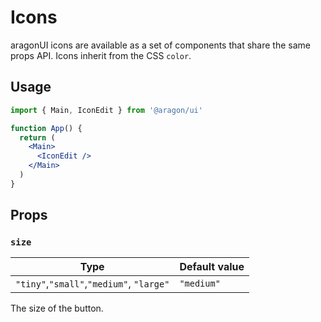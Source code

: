 # Icons

aragonUI icons are available as a set of components that share the same props API. Icons inherit from the CSS `color`.

## Usage

```jsx
import { Main, IconEdit } from '@aragon/ui'

function App() {
  return (
    <Main>
      <IconEdit />
    </Main>
  )
}
```

## Props

### `size`

| Type                                     | Default value |
| ---------------------------------------- | ------------- |
| `"tiny"`,`"small"`,`"medium"`, `"large"` | `"medium"`    |

The size of the button.
